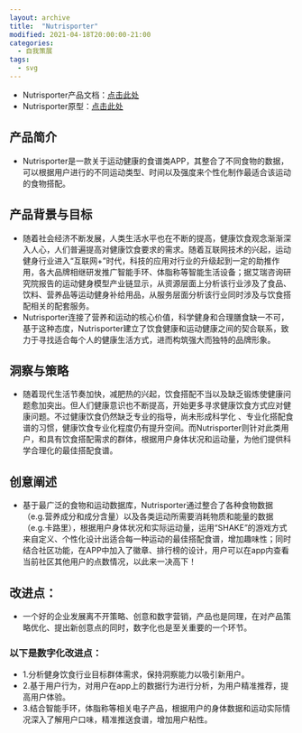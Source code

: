 ```yaml
---
layout: archive
title:  "Nutrisporter"
modified: 2021-04-18T20:00:00-21:00
categories: 
  - 自我策展
tags:
  - svg
---
```


- Nutrisporter产品文档：[点击此处](https://gitee.com/zzlhyy/APP_team)
- Nutrisporter原型：[点击此处](http://zzlhyy.gitee.io/app_team)

## 产品简介
- Nutrisporter是一款关于运动健康的食谱类APP，其整合了不同食物的数据，可以根据用户进行的不同运动类型、时间以及强度来个性化制作最适合该运动的食物搭配。

## 产品背景与目标
- 随着社会经济不断发展，人类生活水平也在不断的提高，健康饮食观念渐渐深入人心，人们普遍提高对健康饮食要求的需求。随着互联网技术的兴起，运动健身行业进入“互联网+”时代，科技的应用对行业的升级起到一定的助推作用，各大品牌相继研发推广智能手环、体脂称等智能生活设备；据艾瑞咨询研究院报告的运动健身模型产业链显示，从资源层面上分析该行业涉及了食品、饮料、营养品等运动健身补给用品，从服务层面分析该行业同时涉及与饮食搭配相关的配套服务。
- Nutrisporter连接了营养和运动的核心价值，科学健身和合理膳食缺一不可，基于这种态度，Nutrisporter建立了饮食健康和运动健康之间的契合联系，致力于寻找适合每个人的健康生活方式，进而构筑强大而独特的品牌形象。

## 洞察与策略
- 随着现代生活节奏加快，减肥热的兴起，饮食搭配不当以及缺乏锻炼使健康问题愈加突出。但人们健康意识也不断提高，开始更多寻求健康饮食方式应对健康问题。不过健康饮食仍然缺乏专业的指导，尚未形成科学化 、专业化搭配食谱的习惯，健康饮食专业化程度仍有提升空间。而Nutrisporter则针对此类用户，和具有饮食搭配需求的群体，根据用户身体状况和运动量，为他们提供科学合理化的最佳搭配食谱。

## 创意阐述
- 基于最广泛的食物和运动数据库，Nutrisporter通过整合了各种食物数据（e.g.营养成分和成分含量）以及各类运动所需要消耗物质和能量的数据（e.g.卡路里），根据用户身体状况和实际运动量，运用“SHAKE”的游戏方式来自定义、个性化设计出适合每一种运动的最佳搭配食谱，增加趣味性；同时结合社区功能，在APP中加入了徽章、排行榜的设计，用户可以在app内查看当前社区其他用户的点数情况，以此来一决高下！

## 改进点：
- 一个好的企业发展离不开策略、创意和数字营销，产品也是同理，在对产品策略优化、提出新创意点的同时，数字化也是至关重要的一个环节。

### 以下是数字化改进点：
- 1.分析健身饮食行业目标群体需求，保持洞察能力以吸引新用户。
- 2.基于用户行为，对用户在app上的数据行为进行分析，为用户精准推荐，提高用户体验。
- 3.结合智能手环，体脂称等相关电子产品，根据用户的身体数据和运动实际情况深入了解用户口味，精准推送食谱，增加用户粘性。



